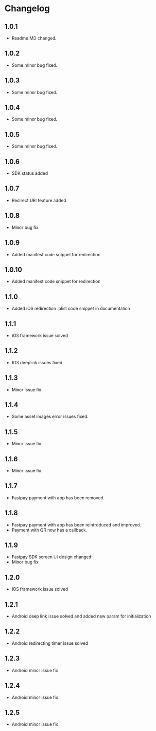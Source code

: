# Changelog

## 1.0.1
 - Readme.MD changed.
## 1.0.2
- Some minor bug fixed.
## 1.0.3
- Some minor bug fixed.
## 1.0.4
- Some minor bug fixed.
## 1.0.5
- Some minor bug fixed.
## 1.0.6
- SDK status added
## 1.0.7
- Redirect URI feature added
## 1.0.8
- Minor bug fix
## 1.0.9
- Added manifest code snippet for redirection
## 1.0.10
- Added manifest code snippet for redirection
## 1.1.0
- Added iOS redirection .plist code snippet in documentation
## 1.1.1
- iOS framework issue solved
## 1.1.2
- IOS deeplink issues fixed.
## 1.1.3
- Minor issue fix
## 1.1.4
- Some asset images error issues fixed.
## 1.1.5
- Minor issue fix
## 1.1.6
- Minor issue fix
## 1.1.7
- Fastpay payment with app has been removed.
## 1.1.8
- Fastpay payment with app has been reintroduced and improved.
- Payment with QR now has a callback.
## 1.1.9
- Fastpay SDK screen UI design changed
- Minor bug fix
## 1.2.0
- iOS framework issue solved
## 1.2.1
- Android deep link issue solved and added new param for initialization
## 1.2.2
- Android redirecting timer issue solved
## 1.2.3
- Android minor issue fix
## 1.2.4
- Android minor issue fix
## 1.2.5
- Android minor issue fix

